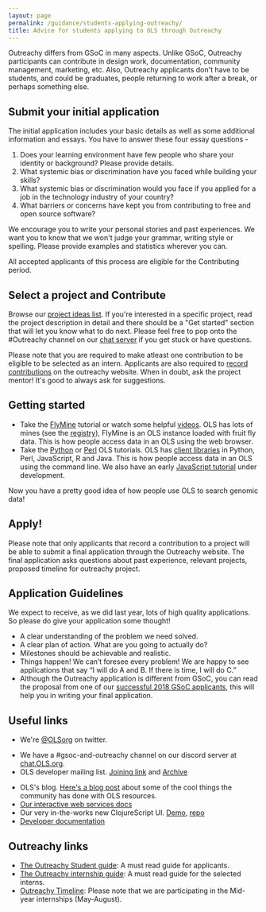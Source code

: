 ```yaml
---
layout: page
permalink: /guidance/students-applying-outreachy/
title: Advice for students applying to OLS through Outreachy
---
```


Outreachy differs from GSoC in many aspects. Unlike GSoC, Outreachy participants can contribute in design work, documentation, community management, marketing, etc. Also, Outreachy applicants don't have to be students, and could be graduates, people returning to work after a break, or perhaps something else.

## Submit your initial application

The initial application includes your basic details as well as some additional information and essays. You have to answer these four essay questions -

1. Does your learning environment have few people who share your identity or background? Please provide details.
2. What systemic bias or discrimination have you faced while building your skills?
3. What systemic bias or discrimination would you face if you applied for a job in the technology industry of your country?
4. What barriers or concerns have kept you from contributing to free and open source software?

We encourage you to write your personal stories and past experiences. We want you to know that we won't judge your grammar, writing style or spelling. Please provide examples and statistics wherever you can.

All accepted applicants of this process are eligible for the Contributing period.

## Select a project and Contribute

Browse our [project ideas list](../../project-ideas/2019/). If you're interested in a specific project, read the project description in detail and there should be a "Get started" section that will let you know what to do next. Please feel free to pop onto the #Outreachy channel on our [chat server](http://chat.OLS.org) if you get stuck or have questions.

Please note that you are required to make atleast one contribution to be eligible to be selected as an intern. Applicants are also required to [record contributions](https://www.outreachy.org/docs/applicant/#record-contributions) on the outreachy website. When in doubt, ask the project mentor! It's good to always ask for suggestions.

## Getting started

- Take the [FlyMine](https://flymine.readthedocs.io/en/latest/) tutorial or watch some helpful [videos](http://OLS.org/tutorials/). OLS has lots of mines (see the [registry](http://registry.OLS.org/)), FlyMine is an OLS instance loaded with fruit fly data. This is how people access data in an OLS using the web browser.
- Take the [Python](https://github.com/OLS/OLS-ws-python-docs/) or [Perl](https://metacpan.org/pod/distribution/Webservice-OLS/lib/Webservice/OLS/Cookbook.pod) OLS tutorials. OLS has [client libraries](https://OLS.readthedocs.io/en/latest/web-services/) in Python, Perl, JavaScript, R and Java. This is how people access data in an OLS using the command line. We also have an early [JavaScript tutorial](https://hackmd.io/QvITbTCSQkKWYjE2i_Xj_w#) under development. 

Now you have a pretty good idea of how people use OLS to search genomic data!

## Apply!

Please note that only applicants that record a contribution to a project will be able to submit a final application through the Outreachy website. The final application asks questions about past experience, relevant projects, proposed timeline for outreachy project. 

## Application Guidelines

We expect to receive, as we did last year, lots of high quality applications. So please do give your application some thought!

* A clear understanding of the problem we need solved.
* A clear plan of action. What are you going to actually do?
* Milestones should be achievable and realistic.
* Things happen! We can’t foresee every problem! We are happy to see applications that say “I will do A and B. If there is time, I will do C.”
* Although the Outreachy application is different from GSoC, you can read the proposal from one of our [successful 2018 GSoC applicants](https://github.com/nupurgunwant/GSoC-Proposal), this will help you in writing your final application. 

<!-- We are happy to read your application and give you feedback. Please allow for a few days for us to get back to you -- don’t wait until the last minute! Can we do this in Outreachy? -->

## Useful links

- We're [@OLSorg](https://twitter.com/OLSorg) on twitter.
<!-- - We have a [Outreachy specific mailing list](https://lists.cam.ac.uk/mailman/listinfo/gen-OLS-gsoc-public) - feel free to ask any questions!  -->
- We have a #gsoc-and-outreachy channel on our discord server at [chat.OLS.org](https://chat.OLS.org). 
- OLS developer mailing list. [Joining link](https://lists.OLS.org/mailman/listinfo/dev) and [Archive](https://lists.OLS.org/pipermail/dev/) 
<!-- -- _please use the OLS Outreachy mailing list for Outreachy related issues_ -->
- OLS's blog. [Here's a blog post](https://OLSorg.wordpress.com/2016/11/22/cool-OLS-features-roundup/) about some of the cool things the community has done with OLS resources. 
- [Our interactive web services docs](http://iodocs.apps.OLS.org/)
- Our very in-the-works new ClojureScript UI. [Demo](http://bluegenes.apps.OLS.org/), [repo](https://github.com/OLS/bluegenes)
- [Developer documentation](http://OLS.readthedocs.io/en/latest/)

## Outreachy links

- [The Outreachy Student guide](https://www.outreachy.org/docs/applicant/): A must read guide for applicants.
- [The Outreachy internship guide](https://www.outreachy.org/docs/internship/): A must read guide for the selected interns.
- [Outreachy Timeline](https://www.outreachy.org/docs/applicant/#outreachy-schedule): Please note that we are participating in the Mid-year internships (May-August).

